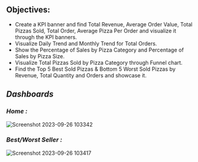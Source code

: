 ## Objectives:
* Create a KPI banner and find Total Revenue, Average Order Value, Total Pizzas Sold, Total Order, Average Pizza Per Order and visualize it through the KPI banners.
* Visualize Daily Trend and Monthly Trend for Total Orders.
* Show the Percentage of Sales by Pizza Category and Percentage of Sales by Pizza Size.
* Visualize Total Pizzas Sold by Pizza Category through Funnel chart.
* Find the Top 5 Best Sold Pizzas & Bottom 5 Worst Sold Pizzas by Revenue, Total Quantity and Orders and showcase it.
## _Dashboards_
### _Home :_

![Screenshot 2023-09-26 103342](https://github.com/bala-1409/Power-BI-Visualization-Project/assets/136687053/c0914732-972a-4e91-80f5-ee2b4515a2fb)
### _Best/Worst Seller :_

![Screenshot 2023-09-26 103417](https://github.com/bala-1409/Power-BI-Visualization-Project/assets/136687053/eda9bd19-a7a2-453e-9c41-713005ffe10a)
